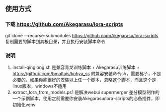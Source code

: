 ## 使用方式

### 下载 https://github.com/Akegarasu/lora-scripts
git clone --recurse-submodules https://github.com/Akegarasu/lora-scripts
复制需要的脚本到其根目录，并且执行安装脚本命令

### 说明
1. install-qinglong.sh 是兼容青龙训练脚本 + Akegarasu训练脚本 + https://github.com/bmaltais/kohya_ss 的兼容安装命令sh，需要梯子，不是必要的，如果你能很好的安装以上任一个脚本，忽略这个脚本，而且这个是linux版本，windows不适用
2. extract_lora_from_models.ps1 是解决webui supermerger 差分模型制作的一个示例脚本，使用之前需要你安装Akegarasu/lora-scripts的必备插件，即初始化venv
